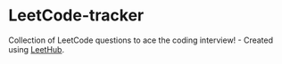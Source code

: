 # LeetCode-tracker
Collection of LeetCode questions to ace the coding interview! - Created using [LeetHub](https://github.com/QasimWani/LeetHub).
